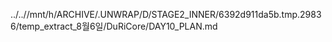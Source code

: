 ../..//mnt/h/ARCHIVE/.UNWRAP/D/STAGE2_INNER/6392d911da5b.tmp.29836/temp_extract_8월6일/DuRiCore/DAY10_PLAN.md